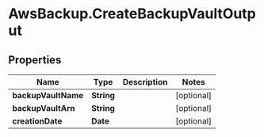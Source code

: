 # AwsBackup.CreateBackupVaultOutput

## Properties

Name | Type | Description | Notes
------------ | ------------- | ------------- | -------------
**backupVaultName** | **String** |  | [optional] 
**backupVaultArn** | **String** |  | [optional] 
**creationDate** | **Date** |  | [optional] 


